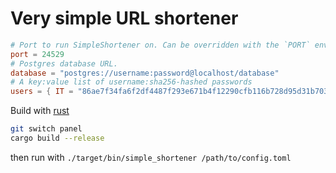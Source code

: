 # Very simple URL shortener
```toml
# Port to run SimpleShortener on. Can be overridden with the `PORT` environment variable.
port = 24529
# Postgres database URL.
database = "postgres://username:password@localhost/database"
# A key:value list of username:sha256-hashed passwords
users = { IT = "86ae7f34fa6f2df4487f293e671b4f12290cfb116b728d95d31b703759daf2c7", marketing = "b3bd546e40e984a3067961591feea0c1a253051896e653bba6b8302317987ed3" }

```
Build with [rust](https://rust-lang.org)
```bash
git switch panel
cargo build --release
```
then run with `./target/bin/simple_shortener /path/to/config.toml`
